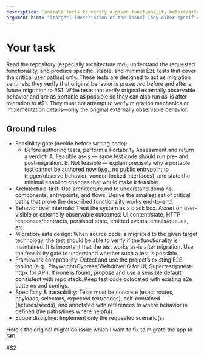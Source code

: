 ```yaml
---
description: Generate tests to verify a given functionality before/after migration
argument-hint: "[target] [description-of-the-issue] [any other specific instructions about the test]"
---
```


# Your task

Read the repository (especially architecture.md), understand the requested functionality, and produce specific, stable, and minimal E2E tests that cover the critical user path(s) only. These tests are designed to act as migration sentinels: they verify that original behavior is preserved before and after a future migration to #$1. Write tests that verify original externally observable behavior and are as portable as possible so they can also run as-is after migration to #$1. They must not attempt to verify migration mechanics or implementation details—only the original externally observable behavior.

## Ground rules

* Feasibility gate (decide before writing code):
  * Before authoring tests, perform a Portability Assessment and return a verdict:
    A. Feasible as-is — same test code should run pre- and post-migration.
    B. Not feasible — explain precisely why a portable test cannot be authored now (e.g., no public entrypoint to trigger/observe behavior, vendor-locked interfaces), and state the minimal enabling changes that would make it feasible.
* Architecture-first: Use architecture.md to understand domains, components, entrypoints, and flows. Derive the smallest set of critical paths that prove the described functionality works end-to-end.
* Behavior over internals: Treat the system as a black box. Assert on user-visible or externally observable outcomes: UI content/state, HTTP responses/contracts, persisted state, emitted events, emails/queues, etc.
* Migration-safe design: When source code is migrated to the given target technology, the test should be able to verify if the functionality is maintained. It is important that the test works as-is after migration. Use the feasibility gate to understand whether such a test is possible.
* Framework compatibility: Detect and use the project’s existing E2E tooling (e.g., Playwright/Cypress/WebdriverIO for UI; Supertest/pytest-httpx for API). If none is found, propose and use a sensible default consistent with repo stack. Keep test code colocated with existing e2e patterns and configs.
* Specificity & traceability: Tests must be concrete (exact routes, payloads, selectors, expected text/codes), self-contained (fixtures/seeds), and annotated with references to where behavior is defined (file paths/lines where helpful).
* Scope discipline: Implement only the requested scenario(s).

Here's the original migration issue which I want to fix to migrate the app to $#1:

#$2